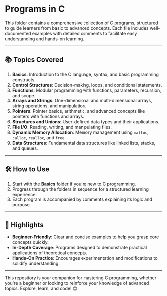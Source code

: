 # Programs in C

This folder contains a comprehensive collection of C programs, structured to guide learners from basic to advanced concepts. Each file includes well-documented examples with detailed comments to facilitate easy understanding and hands-on learning.

---

## 📚 **Topics Covered**
1. **Basics**: Introduction to the C language, syntax, and basic programming constructs.
2. **Control Structures**: Decision-making, loops, and conditional statements.
3. **Functions**: Modular programming with functions, parameters, recursion, and scope.
4. **Arrays and Strings**: One-dimensional and multi-dimensional arrays, string operations, and manipulation.
5. **Pointers**: Pointer basics, arithmetic, and advanced concepts like pointers with functions and arrays.
6. **Structures and Unions**: User-defined data types and their applications.
7. **File I/O**: Reading, writing, and manipulating files.
8. **Dynamic Memory Allocation**: Memory management using `malloc`, `calloc`, `realloc`, and `free`.
9. **Data Structures**: Fundamental data structures like linked lists, stacks, and queues.

---

## 🛠 **How to Use**
1. Start with the **Basics** folder if you're new to C programming.
2. Progress through the folders in sequence for a structured learning experience.
3. Each program is accompanied by comments explaining its logic and purpose.

---

## 🌟 **Highlights**
- **Beginner-Friendly**: Clear and concise examples to help you grasp core concepts quickly.
- **In-Depth Coverage**: Programs designed to demonstrate practical applications of theoretical concepts.
- **Hands-On Practice**: Encourages experimentation and modifications to solidify understanding.

---

This repository is your companion for mastering C programming, whether you're a beginner or looking to reinforce your knowledge of advanced topics. Explore, learn, and code! 😊
